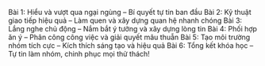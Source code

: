 Bài 1: Hiểu và vượt qua ngại ngùng – Bí quyết tự tin ban đầu
Bài 2: Kỹ thuật giao tiếp hiệu quả – Làm quen và xây dựng quan hệ nhanh chóng
Bài 3: Lắng nghe chủ động – Nắm bắt ý tưởng và xây dựng lòng tin
Bài 4: Phối hợp ăn ý – Phân công công việc và giải quyết mâu thuẫn
Bài 5: Tạo môi trường nhóm tích cực – Kích thích sáng tạo và hiệu quả
Bài 6: Tổng kết khóa học – Tự tin làm nhóm, chinh phục mọi thử thách!